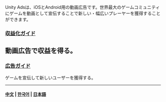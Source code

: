 Unity Adsは、iOSとAndroid用の動画広告です。世界最大のゲームコミュニティにゲームを動画として宣伝することで新しい・幅広いプレーヤーを獲得することができます。

### [収益化ガイド][4]
動画広告で収益を得る。
---

### [広告ガイド][5]
ゲームを宣伝して新しいユーザーを獲得する。

---

#### [中文][1] | [한국어][3] | [日本語][2]


[1]: https://github.com/unity-cn/unityads-help-cn/wiki
[2]: https://github.com/unity3d-jp/unityads-help-jp/wiki
[3]: https://www.unityads.co.kr/?p=1337

[4]: monetization/getting-started
[5]: advertising/getting-started
